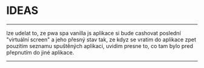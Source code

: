 # IDEAS


-----

lze udelat to, ze pwa spa vanilla js aplikace si bude cashovat poslední "virtuální screen" a jeho přesný stav tak, ze kdyz se vratim do aplikace zpet pouzitim seznamu spuštěných aplikaci, uvidim presne to, co tam bylo pred přepnutím do jiné aplikace.

-----

